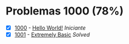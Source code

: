 # Problemas 1000 (78%)

  - [x]  [1000](https://www.beecrowd.com.br/judge/pt/problems/view/1000) - [Hello World!](https://github.com/potigol/beecrowd/blob/master/src/1000/1000.poti) *Iniciante*
  - [x]  [1001](https://www.beecrowd.com.br/judge/en/problems/view/1001) - [Extremely Basic](https://github.com/ImtiazAhmedAkash/beecrowd/blob/1de204d0ebf3b17f6d290e3ee560297ee0e76c32/README.md) *Solved*
